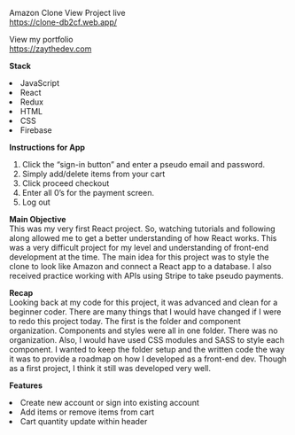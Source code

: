 Amazon Clone
View Project live</br>
https://clone-db2cf.web.app/

View my portfolio</br>
https://zaythedev.com

<b>Stack</b>
<li>JavaScript</li>
<li>React</li>
<li>Redux</li>
<li>HTML</li>
<li>CSS</li>
<li>Firebase</li>

<b>Instructions for App</b>
1.	Click the “sign-in button” and enter a pseudo email and password.
2.	Simply add/delete items from your cart
3.	Click proceed checkout
4.	Enter all 0’s for the payment screen.
5.	Log out

<b>Main Objective</b></br>
This was my very first React project. So, watching tutorials and following along allowed me to get a better understanding of how React works. This was a very difficult project for my level and understanding of front-end development at the time. The main idea for this project was to style the clone to look like Amazon and connect a React app to a database. I also received practice working with APIs using Stripe to take pseudo payments. 

<b>Recap</b></br>
Looking back at my code for this project, it was advanced and clean for a beginner coder. There are many things that I would have changed if I were to redo this project today. The first is the folder and component organization. Components and styles were all in one folder. There was no organization. Also, I would have used CSS modules and SASS to style each component. I wanted to keep the folder setup and the written code the way it was to provide a roadmap on how I developed as a front-end dev. Though as a first project, I think it still was developed very well. 

<b>Features</b>
<li>Create new account or sign into existing account</li>
<li>Add items or remove items from cart</li>
<li>Cart quantity update within header</li>
